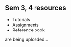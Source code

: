 ##  Sem 3, 4 resources
- Tutorials 
- Assignments 
- Reference book                 

are being uploaded...
